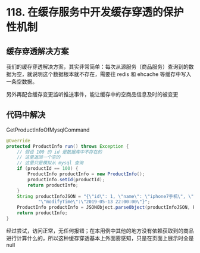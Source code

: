 # 118. 在缓存服务中开发缓存穿透的保护性机制

## 缓存穿透解决方案
我们的缓存穿透解决方案，其实非常简单：每次从源服务（商品服务）查询到的数据为空，就说明这个数据根本就不存在，需要往 redis 和 ehcache 等缓存中写入一条空数据。

另外再配合缓存变更监听推送事件，能让缓存中的空商品信息及时的被变更

## 代码中解决
GetProductInfoOfMysqlCommand

```java
@Override
protected ProductInfo run() throws Exception {
    // 假设 100 的 id 是数据库中不存在的
    // 这里返回一个空的
    // 这里只是模拟从 mysql 查询
    if (productId == 100) {
        ProductInfo productInfo = new ProductInfo();
        productInfo.setId(productId);
        return productInfo;
    }
    String productInfoJSON = "{\"id\": 1, \"name\": \"iphone7手机\", \"price\": 5599, \"pictureList\":\"a.jpg,b.jpg\", \"specification\": \"iphone7的规格\", \"service\": \"iphone7的售后服务\", \"color\": \"红色,白色,黑色\", \"size\": \"5.5\", \"shopId\": 1," +
            "\"modifyTime\":\"2019-05-13 22:00:00\"}";
    ProductInfo productInfo = JSONObject.parseObject(productInfoJSON, ProductInfo.class);
    return productInfo;
}
```


经过尝试，访问正常，无任何报错；在本用例中其他的地方没有依赖获取到的商品进行计算什么的，所以这种缓存穿透基本上外面雾感知，只是在页面上展示时全是 null
